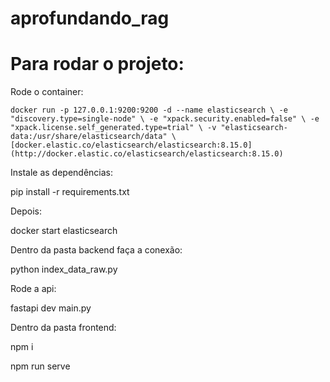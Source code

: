# aprofundando_rag

# Para rodar o projeto:
Rode o container:

`docker run -p 127.0.0.1:9200:9200 -d --name elasticsearch \
-e "discovery.type=single-node" \
-e "xpack.security.enabled=false" \
-e "xpack.license.self_generated.type=trial" \
-v "elasticsearch-data:/usr/share/elasticsearch/data" \
[docker.elastic.co/elasticsearch/elasticsearch:8.15.0](http://docker.elastic.co/elasticsearch/elasticsearch:8.15.0)`

Instale as dependências:

pip install -r requirements.txt

Depois:

docker start elasticsearch

Dentro da pasta backend faça a conexão:

python index_data_raw.py

Rode a api:

fastapi dev main.py

Dentro da pasta frontend:

npm i

npm run serve
